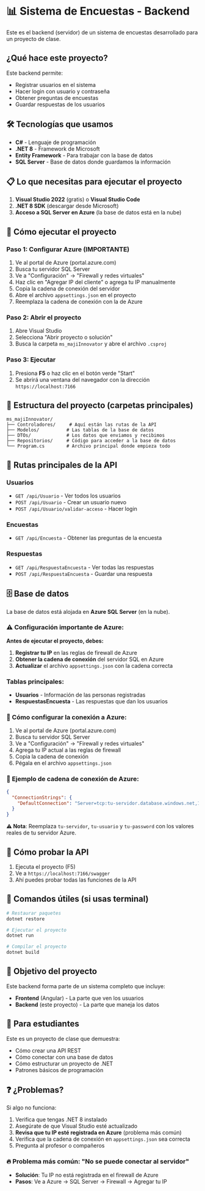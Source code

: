 # 📊 Sistema de Encuestas - Backend

Este es el backend (servidor) de un sistema de encuestas desarrollado para un proyecto de clase.

## ¿Qué hace este proyecto?

Este backend permite:
- Registrar usuarios en el sistema
- Hacer login con usuario y contraseña
- Obtener preguntas de encuestas
- Guardar respuestas de los usuarios

## 🛠️ Tecnologías que usamos

- **C#** - Lenguaje de programación
- **.NET 8** - Framework de Microsoft
- **Entity Framework** - Para trabajar con la base de datos
- **SQL Server** - Base de datos donde guardamos la información

## 📋 Lo que necesitas para ejecutar el proyecto

1. **Visual Studio 2022** (gratis) o **Visual Studio Code**
2. **.NET 8 SDK** (descargar desde Microsoft)
3. **Acceso a SQL Server en Azure** (la base de datos está en la nube)

## 🚀 Cómo ejecutar el proyecto

### Paso 1: Configurar Azure (IMPORTANTE)
1. Ve al portal de Azure (portal.azure.com)
2. Busca tu servidor SQL Server
3. Ve a "Configuración" → "Firewall y redes virtuales"
4. Haz clic en "Agregar IP del cliente" o agrega tu IP manualmente
5. Copia la cadena de conexión del servidor
6. Abre el archivo `appsettings.json` en el proyecto
7. Reemplaza la cadena de conexión con la de Azure

### Paso 2: Abrir el proyecto
1. Abre Visual Studio
2. Selecciona "Abrir proyecto o solución"
3. Busca la carpeta `ms_majiInnovator` y abre el archivo `.csproj`

### Paso 3: Ejecutar
1. Presiona **F5** o haz clic en el botón verde "Start"
2. Se abrirá una ventana del navegador con la dirección `https://localhost:7166`

## 📁 Estructura del proyecto (carpetas principales)

```
ms_majiInnovator/
├── Controladores/     # Aquí están las rutas de la API
├── Modelos/          # Las tablas de la base de datos
├── DTOs/             # Los datos que enviamos y recibimos
├── Repositorios/     # Código para acceder a la base de datos
└── Program.cs        # Archivo principal donde empieza todo
```

## 🔗 Rutas principales de la API

### Usuarios
- `GET /api/Usuario` - Ver todos los usuarios
- `POST /api/Usuario` - Crear un usuario nuevo
- `POST /api/Usuario/validar-acceso` - Hacer login

### Encuestas
- `GET /api/Encuesta` - Obtener las preguntas de la encuesta

### Respuestas
- `GET /api/RespuestaEncuesta` - Ver todas las respuestas
- `POST /api/RespuestaEncuesta` - Guardar una respuesta

## 🗄️ Base de datos

La base de datos está alojada en **Azure SQL Server** (en la nube).

### ⚠️ Configuración importante de Azure:

**Antes de ejecutar el proyecto, debes:**
1. **Registrar tu IP** en las reglas de firewall de Azure
2. **Obtener la cadena de conexión** del servidor SQL en Azure
3. **Actualizar** el archivo `appsettings.json` con la cadena correcta

### Tablas principales:
- **Usuarios** - Información de las personas registradas
- **RespuestasEncuesta** - Las respuestas que dan los usuarios

### 🔧 Cómo configurar la conexión a Azure:

1. Ve al portal de Azure (portal.azure.com)
2. Busca tu servidor SQL Server
3. Ve a "Configuración" → "Firewall y redes virtuales"
4. Agrega tu IP actual a las reglas de firewall
5. Copia la cadena de conexión
6. Pégala en el archivo `appsettings.json`

### 📝 Ejemplo de cadena de conexión de Azure:

```json
{
  "ConnectionStrings": {
    "DefaultConnection": "Server=tcp:tu-servidor.database.windows.net,1433;Initial Catalog=MajiInnovatorDB;Persist Security Info=False;User ID=tu-usuario;Password=tu-password;MultipleActiveResultSets=False;Encrypt=True;TrustServerCertificate=False;Connection Timeout=30;"
  }
}
```

**⚠️ Nota**: Reemplaza `tu-servidor`, `tu-usuario` y `tu-password` con los valores reales de tu servidor Azure.

## 🧪 Cómo probar la API

1. Ejecuta el proyecto (F5)
2. Ve a `https://localhost:7166/swagger`
3. Ahí puedes probar todas las funciones de la API

## 📝 Comandos útiles (si usas terminal)

```bash
# Restaurar paquetes
dotnet restore

# Ejecutar el proyecto
dotnet run

# Compilar el proyecto
dotnet build
```

## 🎯 Objetivo del proyecto

Este backend forma parte de un sistema completo que incluye:
- **Frontend** (Angular) - La parte que ven los usuarios
- **Backend** (este proyecto) - La parte que maneja los datos

## 👥 Para estudiantes

Este es un proyecto de clase que demuestra:
- Cómo crear una API REST
- Cómo conectar con una base de datos
- Cómo estructurar un proyecto de .NET
- Patrones básicos de programación

## ❓ ¿Problemas?

Si algo no funciona:
1. Verifica que tengas .NET 8 instalado
2. Asegúrate de que Visual Studio esté actualizado
3. **Revisa que tu IP esté registrada en Azure** (problema más común)
4. Verifica que la cadena de conexión en `appsettings.json` sea correcta
5. Pregunta al profesor o compañeros

### 🔥 Problema más común: "No se puede conectar al servidor"
- **Solución**: Tu IP no está registrada en el firewall de Azure
- **Pasos**: Ve a Azure → SQL Server → Firewall → Agregar tu IP

